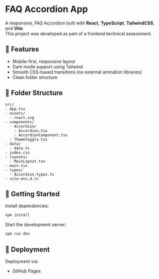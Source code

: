 # FAQ Accordion App

A responsive, FAQ Accordion built with **React**, **TypeScript**, **TailwindCSS**, and **Vite**.  
This project was developed as part of a frontend technical assessment.

## 🌟 Features

- Mobile-first, responsive layout
- Dark mode support using Tailwind
- Smooth CSS-based transitions (no external animation libraries)
- Clean folder structure

## 📁 Folder Structure

```
src/
- App.tsx
- assets/
  - react.svg
- components/
  - Accordion/
    - Accordion.tsx
    - AccordionComponent.tsx
  - ThemeToggle.tsx
- data/
  - data.ts
- index.css
- layouts/
  - MainLayout.tsx
- main.tsx
- types/
  - Accordion.types.ts
- vite-env.d.ts

```

## 🚀 Getting Started

Install dependencies:

```bash
npm install
```

Start the development server:

```bash
npm run dev
```

## 🔗 Deployment

Deployment via:
- GitHub Pages



